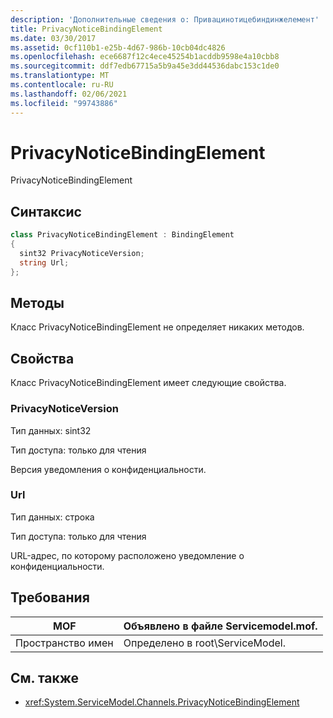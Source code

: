 ```yaml
---
description: 'Дополнительные сведения о: Привацинотицебиндинжелемент'
title: PrivacyNoticeBindingElement
ms.date: 03/30/2017
ms.assetid: 0cf110b1-e25b-4d67-986b-10cb04dc4826
ms.openlocfilehash: ece6687f12c4ece45254b1acddb9598e4a10cbb8
ms.sourcegitcommit: ddf7edb67715a5b9a45e3dd44536dabc153c1de0
ms.translationtype: MT
ms.contentlocale: ru-RU
ms.lasthandoff: 02/06/2021
ms.locfileid: "99743886"
---
```

# <a name="privacynoticebindingelement"></a>PrivacyNoticeBindingElement

PrivacyNoticeBindingElement  
  
## <a name="syntax"></a>Синтаксис  
  
```csharp
class PrivacyNoticeBindingElement : BindingElement  
{  
  sint32 PrivacyNoticeVersion;  
  string Url;  
};  
```  
  
## <a name="methods"></a>Методы  

 Класс PrivacyNoticeBindingElement не определяет никаких методов.  
  
## <a name="properties"></a>Свойства  

 Класс PrivacyNoticeBindingElement имеет следующие свойства.  
  
### <a name="privacynoticeversion"></a>PrivacyNoticeVersion  

 Тип данных: sint32  
  
 Тип доступа: только для чтения  
  
 Версия уведомления о конфиденциальности.  
  
### <a name="url"></a>Url  

 Тип данных: строка  
  
 Тип доступа: только для чтения  
  
 URL-адрес, по которому расположено уведомление о конфиденциальности.  
  
## <a name="requirements"></a>Требования  
  
|MOF|Объявлено в файле Servicemodel.mof.|  
|---------|-----------------------------------|  
|Пространство имен|Определено в root\ServiceModel.|  
  
## <a name="see-also"></a>См. также

- <xref:System.ServiceModel.Channels.PrivacyNoticeBindingElement>

